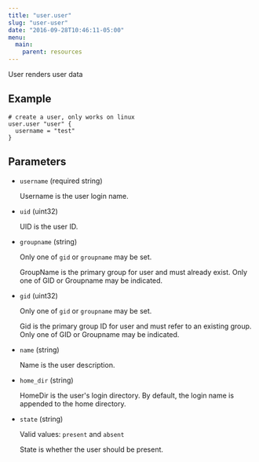 ```yaml
---
title: "user.user"
slug: "user-user"
date: "2016-09-28T10:46:11-05:00"
menu:
  main:
    parent: resources
---
```



User renders user data


## Example

```hcl
# create a user, only works on linux
user.user "user" {
  username = "test"
}

```


## Parameters

- `username` (required string)

  Username is the user login name.

- `uid` (uint32)

  UID is the user ID.

- `groupname` (string)


  Only one of `gid` or `groupname` may be set.

  GroupName is the primary group for user and must already exist.
Only one of GID or Groupname may be indicated.

- `gid` (uint32)


  Only one of `gid` or `groupname` may be set.

  Gid is the primary group ID for user and must refer to an existing group.
Only one of GID or Groupname may be indicated.

- `name` (string)

  Name is the user description.

- `home_dir` (string)

  HomeDir is the user's login directory. By default,  the login
name is appended to the home directory.

- `state` (string)


  Valid values: `present` and `absent`

  State is whether the user should be present.



